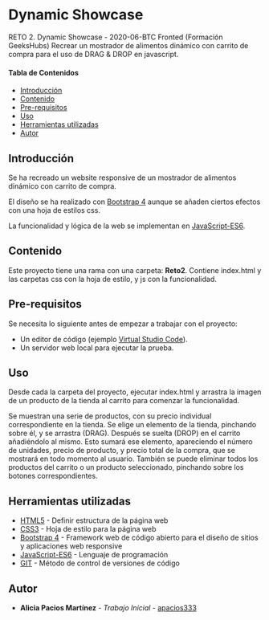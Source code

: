 
# Dynamic Showcase
RETO 2. Dynamic Showcase - 2020-06-BTC Fronted (Formación GeeksHubs)
Recrear un mostrador de alimentos dinámico con carrito de compra para el uso de DRAG & DROP en javascript.

#### Tabla de Contenidos
- [Introducción](#Introducción)
- [Contenido](#Contenido)
- [Pre-requisitos](#Pre-requisitos)
- [Uso](#Uso)
- [Herramientas utilizadas](#Herramientas-utilizadas)
- [Autor](#Autor)


## Introducción

Se ha recreado un website responsive de un mostrador de alimentos dinámico con carrito de compra.

El diseño se ha realizado con [Bootstrap 4](https://getbootstrap.com/docs/4.4/getting-started/introduction/) aunque se añaden ciertos efectos con una hoja de estilos css.

La funcionalidad y lógica de la web se implementan en [JavaScript-ES6](https://developer.mozilla.org/es/docs/Web/JavaScript).

## Contenido
Este proyecto tiene una rama con una carpeta: **Reto2**. Contiene index.html y las carpetas css con la hoja de estilo, y js con la funcionalidad.

## Pre-requisitos
Se necesita lo siguiente antes de empezar a trabajar con el proyecto:

* Un editor de código (ejemplo [Virtual Studio Code](https://code.visualstudio.com/)). 
* Un servidor web local para ejecutar la prueba.

## Uso
Desde cada la carpeta del proyecto, ejecutar index.html y arrastra la imagen de un producto de la tienda al carrito para comenzar la funcionalidad.

Se muestran una serie de productos, con su precio individual correspondiente en la tienda.
Se elige un elemento de la tienda, pinchando sobre él, y se arrastra (DRAG). Después se suelta (DROP) en el carrito añadiéndolo al mismo. Esto sumará ese elemento, apareciendo el número de unidades, precio de producto, y precio total de la compra, que se mostrará en todo momento al usuario.
También se puede eliminar todos los productos del carrito o un producto seleccionado, pinchando sobre los botones correspondientes.

## Herramientas utilizadas
* [HTML5](https://developer.mozilla.org/es/docs/Learn/HTML) - Definir estructura de la página web
* [CSS3](https://developer.mozilla.org/es/docs/Learn/CSS) - Hoja de estilo para la página web
* [Bootstrap 4](https://getbootstrap.com/docs/4.4/getting-started/introduction/) - Framework web de código abierto para el diseño de sitios y aplicaciones web responsive
* [JavaScript-ES6](https://developer.mozilla.org/es/docs/Web/JavaScript) - Lenguaje de programación
* [GIT](https://git-scm.com/) - Método de control de versiones de código

## Autor
* **Alicia Pacios Martínez** - *Trabajo Inicial* - [apacios333](https://github.com/apacios333)